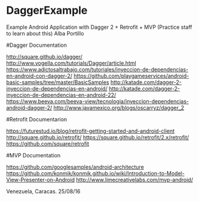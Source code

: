 # DaggerExample
Example Android Application with Dagger 2 + Retrofit  + MVP
(Practice staff to learn about this)
Alba Portillo


#Dagger Documentation 

http://square.github.io/dagger/
http://www.vogella.com/tutorials/Dagger/article.html
https://www.adictosaltrabajo.com/tutoriales/inyeccion-de-dependencias-en-android-con-dagger-2/
https://github.com/playgameservices/android-basic-samples/tree/master/BasicSamples
http://katade.com/dagger-2-inyeccion-de-dependencias-en-android/
http://katade.com/dagger-2-inyeccion-de-dependencias-en-android-22/
https://www.beeva.com/beeva-view/tecnologia/inyeccion-dependencias-android-dagger-2/
http://www.javamexico.org/blogs/oscarryz/dagger_2

#Retrofit Documentarion 

https://futurestud.io/blog/retrofit-getting-started-and-android-client
http://square.github.io/retrofit/
https://square.github.io/retrofit/2.x/retrofit/
https://github.com/square/retrofit

#MVP Documentation 

https://github.com/googlesamples/android-architecture
https://github.com/konmik/konmik.github.io/wiki/Introduction-to-Model-View-Presenter-on-Android
http://www.limecreativelabs.com/mvp-android/



Venezuela, Caracas. 25/08/16
